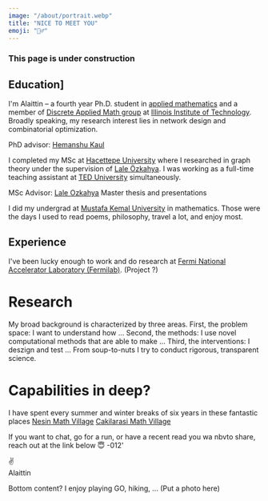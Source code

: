 ```yaml
---
image: "/about/portrait.webp"
title: "NICE TO MEET YOU"
emoji: "🙋‍♂️"
---
```

### This page is under construction

## Education]
I'm Alaittin – a fourth year Ph.D. student in [applied mathematics](https://www.iit.edu/applied-math) and a member of [Discrete Applied Math group](https://www.math.iit.edu/~kaul/DAM/DAM.html) 
at [Illinois Institute of Technology](https://www.iit.edu/). Broadly speaking, my research interest lies in network design and combinatorial optimization.

PhD advisor: [Hemanshu Kaul]()

I completed my MSc at [Hacettepe University]() where I researched in graph theory under the supervision of [Lale Özkahya](https://ozkahya.github.io/). I was working as a full-time teaching 
assistant at [TED University](https://www.tedu.edu.tr/en) simultaneously.

MSc Advisor: [Lale Ozkahya]()
Master thesis and presentations

I did my undergrad at [Mustafa Kemal University](https://www.mku.edu.tr/default.aspx) in mathematics.
Those were the days I used to read poems, philosophy, travel a lot, and enjoy most.

## Experience
I've been lucky enough to work and do research at [Fermi National Accelerator Laboratory (Fermilab)](https://www.fnal.gov/). (Project ?)

# Research
My broad background is characterized by three areas. First, the problem space: I want to understand how ... Second, the methods: I use novel computational methods that are able to make ... Third, the interventions: I deszign and test ... From soup-to-nuts I try to conduct rigorous, transparent science.

# Capabilities in deep?

I have spent every summer and winter breaks of six years in these fantastic places 
[Nesin Math Village](https://nesinkoyleri.org/en/main-page/)
[Cakilarasi Math Village](https://www.cakilarasimatematikkoyu.com/)


If you want to chat, go for a run, or have a recent read you wa nbvto share, reach out at the link below 😇
-012'

✌️<br/>
Alaittin



Bottom content?
I enjoy playing GO, hiking, ... (Put a photo here)

